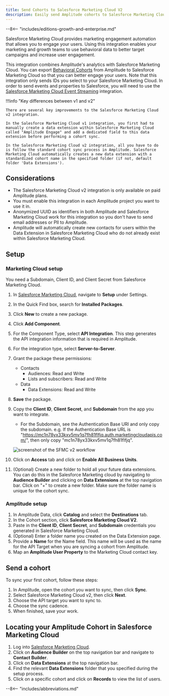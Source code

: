 ```yaml
---
title: Send Cohorts to Salesforce Marketing Cloud V2
description: Easily send Amplitude cohorts to Salesforce Marketing Cloud for targeting with the improved V2 integration.
---
```


--8<-- "includes/editions-growth-and-enterprise.md"

Salesforce Marketing Cloud provides marketing engagement automation that allows you to engage your users. Using this integration enables your marketing and growth teams to use behavioral data to better target campaigns and increase user engagement.

This integration combines Amplitude's analytics with Salesforce Marketing Cloud. You can export [Behavioral Cohorts](https://help.amplitude.com/hc/en-us/articles/231881448-Amplitude-2-0-Behavioral-Cohorts) from Amplitude to Salesforce Marketing Cloud so that you can better engage your users. Note that this integration only sends IDs you select to your Salesforce Marketing Cloud. In order to send events and properties to Salesforce, you will need to use the [Salesforce Marketing Cloud Event Streaming](https://www.docs.developers.amplitude.com/data/destinations/marketing-cloud-event-streaming/) integration.

!!!info "Key differences between v1 and v2"

    There are several key improvements to the Salesforce Marketing Cloud v2 integration.

    In the Salesforce Marketing Cloud v1 integration, you first had to manually create a data extension within Salesforce Marketing Cloud called "Amplitude Engage" and add a dedicated field to this data extension before performing a cohort sync.

    In the Salesforce Marketing Cloud v2 integration, all you have to do is follow the standard cohort sync process in Amplitude. Salesforce Marketing Cloud automatically creates a new data extension with a standardized cohort name in the specified folder (if not, default folder 'Data Extensions').

## Considerations

- The Salesforce Marketing Cloud v2 integration is only available on paid Amplitude plans.
- You must enable this integration in each Amplitude project you want to use it in.
- Anonymized UUID as identifiers in both Amplitude and Salesforce Marketing Cloud work for this integration so you don't have to send email addresses or PII to Amplitude.
- Amplitude will automatically create new contacts for users within the Data Extension in Salesforce Marketing Cloud who do not already exist within Salesforce Marketing Cloud.

## Setup

### Marketing Cloud setup

You need a Subdomain, Client ID, and Client Secret from Salesforce Marketing Cloud.

1. In [Salesforce Marketing Cloud](https://mc.exacttarget.com/), navigate to **Setup** under Settings.
2. In the Quick Find box, search for **Installed Packages**.
3. Click **New** to create a new package.
4. Click **Add Component**.
5. For the Component Type, select **API Integration**. This step generates the API integration information that is required in Amplitude.
6. For the integration type, select **Server-to-Server**.
7. Grant the package these permissions:
    - Contacts
        - Audiences: Read and Write
        - Lists and subscribers: Read and Write
    - Data
        - Data Extensions: Read and Write
8. **Save** the package.
9. Copy the **Client ID**, **Client Secret**, and **Subdomain** from the app you want to integrate.
    - For the Subdomain, see the Authentication Base URI and only copy the subdomain. e.g. If the Authentication Base URL is  "https://mc1n78yx33kxv5mv1q7fh81flfjq.auth.marketingcloudapis.com/", then only copy "mc1n78yx33kxv5mv1q7fh81flfjq".

    ![screenshot of the SFMC v2 workflow](../../assets/images/SFMC-v2-credentials.png)

10. Click on **Access** tab and click on **Enable All Business Units**.
11. (Optional) Create a new folder to hold all your future data extensions. You can do this in the Salesforce Marketing cloud by navigating to **Audience Builder** and clicking on **Data Extensions** at the top navigation bar. Click on "+" to create a new folder. Make sure the folder name is unique for the cohort sync.

### Amplitude setup

1. In Amplitude Data, click **Catalog** and select the **Destinations** tab.
2. In the Cohort section, click **Salesforce Marketing Cloud V2**.
3. Paste in the **Client ID**, **Client Secret**, and **Subdomain** credentials you generated in Salesforce Marketing Cloud.
4. (Optional) Enter a folder name you created on the Data Extension page.
5. Provide a **Name** for the Name field. This name will be used as the name for the API Target when you are syncing a cohort from Amplitude. 
6. Map an **Amplitude User Property** to the Marketing Cloud contact key.

## Send a cohort

To sync your first cohort, follow these steps:

1. In Amplitude, open the cohort you want to sync, then click **Sync**.
2. Select Salesforce Marketing Cloud v2, then click **Next**.
3. Choose the API target you want to sync to.
4. Choose the sync cadence.
5. When finished, save your work.

## Locating your Amplitude Cohort in Salesforce Marketing Cloud
1. Log into [Salesforce Marketing Cloud](https://mc.exacttarget.com/).
2. Click on **Audience Builder** on the top navigation bar and navigate to **Contact Builder**. 
3. Click on **Data Extensions** at the top navigation bar.
4. Find the relevant **Data Extensions** folder that you specified during the setup process.
5. Click on a specific cohort and click on **Records** to view the list of users.

--8<-- "includes/abbreviations.md"
